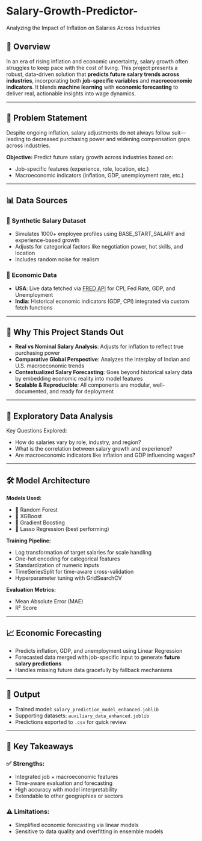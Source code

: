 # Salary-Growth-Predictor-
Analyzing the Impact of Inflation on Salaries Across Industries

## 📌 Overview

In an era of rising inflation and economic uncertainty, salary growth often struggles to keep pace with the cost of living. This project presents a robust, data-driven solution that **predicts future salary trends across industries**, incorporating both **job-specific variables** and **macroeconomic indicators**.
It blends **machine learning** with **economic forecasting** to deliver real, actionable insights into wage dynamics.

---

## 🎯 Problem Statement

Despite ongoing inflation, salary adjustments do not always follow suit—leading to decreased purchasing power and widening compensation gaps across industries.

**Objective:**
Predict future salary growth across industries based on:

* Job-specific features (experience, role, location, etc.)
* Macroeconomic indicators (inflation, GDP, unemployment rate, etc.)

---

## 📊 Data Sources

### 🔹 Synthetic Salary Dataset

* Simulates 1000+ employee profiles using BASE\_START\_SALARY and experience-based growth
* Adjusts for categorical factors like negotiation power, hot skills, and location
* Includes random noise for realism

### 🔹 Economic Data

* **USA**: Live data fetched via [FRED API](https://fred.stlouisfed.org/) for CPI, Fed Rate, GDP, and Unemployment
* **India**: Historical economic indicators (GDP, CPI) integrated via custom fetch functions

---

## 🧠 Why This Project Stands Out

* **Real vs Nominal Salary Analysis**: Adjusts for inflation to reflect true purchasing power
* **Comparative Global Perspective**: Analyzes the interplay of Indian and U.S. macroeconomic trends
* **Contextualized Salary Forecasting**: Goes beyond historical salary data by embedding economic reality into model features
* **Scalable & Reproducible**: All components are modular, well-documented, and ready for deployment

---

## 🧪 Exploratory Data Analysis

Key Questions Explored:

* How do salaries vary by role, industry, and region?
* What is the correlation between salary growth and experience?
* Are macroeconomic indicators like inflation and GDP influencing wages?

---

## 🛠️ Model Architecture

**Models Used:**

* 🔸 Random Forest
* 🔸 XGBoost
* 🔸 Gradient Boosting
* 🔸 Lasso Regression (best performing)

**Training Pipeline:**

* Log transformation of target salaries for scale handling
* One-hot encoding for categorical features
* Standardization of numeric inputs
* TimeSeriesSplit for time-aware cross-validation
* Hyperparameter tuning with GridSearchCV

**Evaluation Metrics:**

* Mean Absolute Error (MAE)
* R² Score

---

## 📈 Economic Forecasting

* Predicts inflation, GDP, and unemployment using Linear Regression
* Forecasted data merged with job-specific input to generate **future salary predictions**
* Handles missing future data gracefully by fallback mechanisms

---

## 🧾 Output

* Trained model: `salary_prediction_model_enhanced.joblib`
* Supporting datasets: `auxiliary_data_enhanced.joblib`
* Predictions exported to `.csv` for quick review

---

## 🧠 Key Takeaways

### ✅ Strengths:

* Integrated job + macroeconomic features
* Time-aware evaluation and forecasting
* High accuracy with model interpretability
* Extendable to other geographies or sectors

### ⚠️ Limitations:

* Simplified economic forecasting via linear models
* Sensitive to data quality and overfitting in ensemble models


